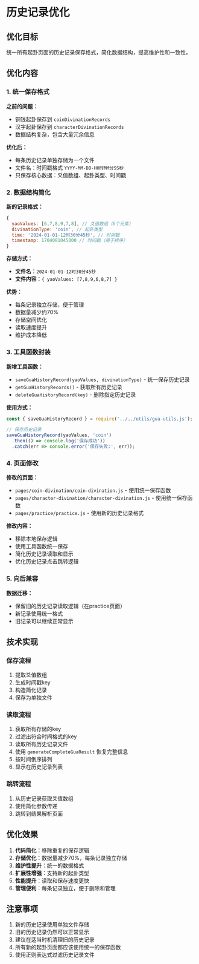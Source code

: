 # 历史记录优化

## 优化目标

统一所有起卦页面的历史记录保存格式，简化数据结构，提高维护性和一致性。

## 优化内容

### 1. 统一保存格式

**之前的问题：**
- 铜钱起卦保存到 `coinDivinationRecords`
- 汉字起卦保存到 `characterDivinationRecords`
- 数据结构复杂，包含大量冗余信息

**优化后：**
- 每条历史记录单独存储为一个文件
- 文件名：时间戳格式 `YYYY-MM-DD-HH时MM分SS秒`
- 只保存核心数据：爻值数组、起卦类型、时间戳

### 2. 数据结构简化

**新的记录格式：**
```javascript
{
  yaoValues: [6,7,8,9,7,8], // 爻值数组（6个元素）
  divinationType: 'coin', // 起卦类型
  time: '2024-01-01-12时30分45秒', // 时间戳
  timestamp: 1704081045000 // 时间戳（用于排序）
}
```

**存储方式：**
- **文件名**：`2024-01-01-12时30分45秒`
- **文件内容**：`{ yaoValues: [7,8,9,6,8,7] }`

**优势：**
- 每条记录独立存储，便于管理
- 数据量减少约70%
- 存储空间优化
- 读取速度提升
- 维护成本降低

### 3. 工具函数封装

**新增工具函数：**
- `saveGuaHistoryRecord(yaoValues, divinationType)` - 统一保存历史记录
- `getGuaHistoryRecords()` - 获取所有历史记录
- `deleteGuaHistoryRecord(key)` - 删除指定历史记录

**使用方式：**
```javascript
const { saveGuaHistoryRecord } = require('../../utils/gua-utils.js');

// 保存历史记录
saveGuaHistoryRecord(yaoValues, 'coin')
  .then(() => console.log('保存成功'))
  .catch(err => console.error('保存失败:', err));
```

### 4. 页面修改

**修改的页面：**
- `pages/coin-divination/coin-divination.js` - 使用统一保存函数
- `pages/character-divination/character-divination.js` - 使用统一保存函数
- `pages/practice/practice.js` - 使用新的历史记录格式

**修改内容：**
- 移除本地保存逻辑
- 使用工具函数统一保存
- 简化历史记录读取和显示
- 优化历史记录点击跳转逻辑

### 5. 向后兼容

**数据迁移：**
- 保留旧的历史记录读取逻辑（在practice页面）
- 新记录使用统一格式
- 旧记录可以继续正常显示

## 技术实现

### 保存流程
1. 提取爻值数组
2. 生成时间戳key
3. 构造简化记录
4. 保存为单独文件

### 读取流程
1. 获取所有存储的key
2. 过滤出符合时间格式的key
3. 读取所有历史记录文件
4. 使用 `generateCompleteGuaResult` 恢复完整信息
5. 按时间倒序排列
6. 显示在历史记录列表

### 跳转流程
1. 从历史记录获取爻值数组
2. 使用简化参数传递
3. 跳转到结果解析页面

## 优化效果

1. **代码简化**：移除重复的保存逻辑
2. **存储优化**：数据量减少70%，每条记录独立存储
3. **维护性提升**：统一的数据格式
4. **扩展性增强**：支持新的起卦类型
5. **性能提升**：读取和保存速度更快
6. **管理便利**：每条记录独立，便于删除和管理

## 注意事项

1. 新的历史记录使用单独文件存储
2. 旧的历史记录仍然可以正常显示
3. 建议在适当时机清理旧的历史记录
4. 所有新的起卦页面都应该使用统一的保存函数
5. 使用正则表达式过滤历史记录文件 
